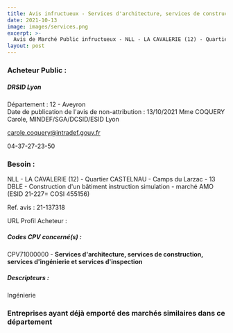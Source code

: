```yaml
---
title: Avis infructueux - Services d'architecture, services de construction, services d'ingénierie et services d'inspection
date: 2021-10-13
image: images/services.png
excerpt: >-
  Avis de Marché Public infructueux - NLL - LA CAVALERIE (12) - Quartier CASTELNAU - Camps du Larzac - 13 DBLE - Construction d'un bâtiment instruction simulation - marché AMO (ESID 21-227= COSI 455156)
layout: post
---
```


### Acheteur Public :
##### DRSID Lyon
Département : 12 - Aveyron<br/>
Date de publication de l'avis de non-attribution : 13/10/2021
Mme COQUERY Carole, MINDEF/SGA/DCSID/ESID Lyon



carole.coquery@intradef.gouv.fr

04-37-27-23-50
### Besoin :

NLL - LA CAVALERIE (12) - Quartier CASTELNAU - Camps du Larzac - 13 DBLE - Construction d'un bâtiment instruction simulation - marché AMO (ESID 21-227= COSI 455156)

Ref. avis : 21-137318

URL Profil Acheteur : 

##### Codes CPV concerné(s) :
CPV71000000 - **Services d'architecture, services de construction, services d'ingénierie et services d'inspection** <br/>

##### Descripteurs :
Ingénierie <br/>

### Entreprises ayant déjà emporté des marchés similaires dans ce département
